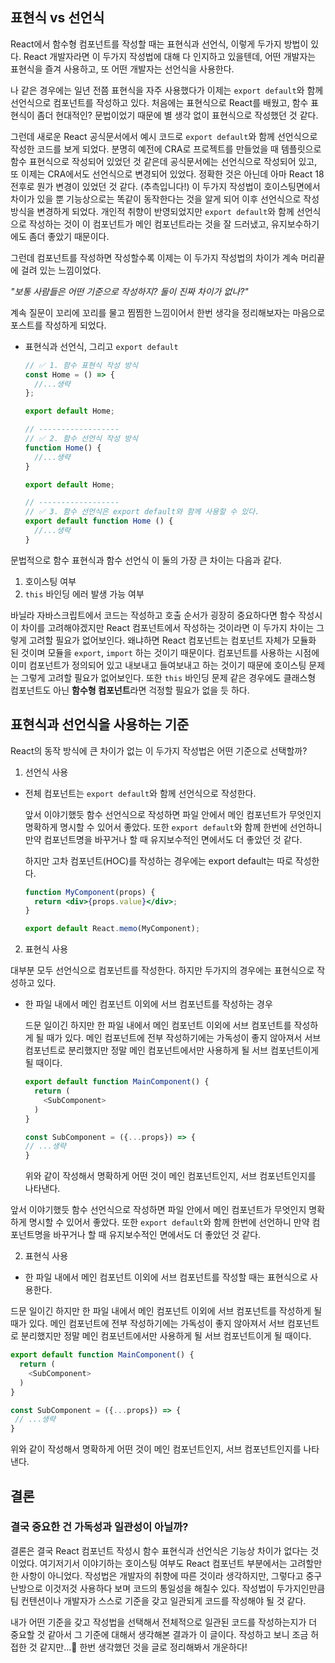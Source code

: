## 표현식 vs 선언식

React에서 함수형 컴포넌트를 작성할 때는 표현식과 선언식, 이렇게 두가지 방법이 있다. React 개발자라면 이 두가지 작성법에 대해 다 인지하고 있을텐데, 어떤 개발자는 표현식을 즐겨 사용하고, 또 어떤 개발자는 선언식을 사용한다.

나 같은 경우에는 일년 전쯤 표현식을 자주 사용했다가 이제는 `export default`와 함께 선언식으로 컴포넌트를 작성하고 있다. 처음에는 표현식으로 React를 배웠고, 함수 표현식이 좀더 현대적인? 문법이었기 때문에 별 생각 없이 표현식으로 작성했던 것 같다.

그런데 새로운 React 공식문서에서 예시 코드로 `export default`와 함께 선언식으로 작성한 코드를 보게 되었다. 분명히 예전에 CRA로 프로젝트를 만들었을 때 템플릿으로 함수 표현식으로 작성되어 있었던 것 같은데 공식문서에는 선언식으로 작성되어 있고, 또 이제는 CRA에서도 선언식으로 변경되어 있었다. 정확한 것은 아닌데 아마 React 18 전후로 뭔가 변경이 있었던 것 같다. (추측입니다!) 이 두가지 작성법이 호이스팅면에서 차이가 있을 뿐 기능상으로는 똑같이 동작한다는 것을 알게 되어 이후 선언식으로 작성 방식을 변경하게 되었다. 개인적 취향이 반영되었지만 `export default`와 함께 선언식으로 작성하는 것이 이 컴포넌트가 메인 컴포넌트라는 것을 잘 드러냈고, 유지보수하기에도 좀더 좋았기 때문이다.

그런데 컴포넌트를 작성하면 작성할수록 이제는 이 두가지 작성법의 차이가 계속 머리끝에 걸려 있는 느낌이었다.

_"보통 사람들은 어떤 기준으로 작성하지? 둘이 진짜 차이가 없나?"_

계속 질문이 꼬리에 꼬리를 물고 찜찜한 느낌이어서 한번 생각을 정리해보자는 마음으로 포스트를 작성하게 되었다.

- 표현식과 선언식, 그리고 `export default`

  ```jsx
  // ✅ 1. 함수 표현식 작성 방식
  const Home = () => {
    //...생략
  };

  export default Home;

  // ------------------
  // ✅ 2. 함수 선언식 작성 방식
  function Home() {
    //...생략
  }

  export default Home;

  // ------------------
  // ✅ 3. 함수 선언식은 export default와 함께 사용할 수 있다.
  export default function Home () {
    //...생략
  }
  ```

문법적으로 함수 표현식과 함수 선언식 이 둘의 가장 큰 차이는 다음과 같다.

1.  호이스팅 여부
2.  `this` 바인딩 에러 발생 가능 여부

바닐라 자바스크립트에서 코드는 작성하고 호출 순서가 굉장히 중요하다면 함수 작성시 이 차이를 고려해야겠지만 React 컴포넌트에서 작성하는 것이라면 이 두가지 차이는 그렇게 고려할 필요가 없어보인다. 왜냐하면 React 컴포넌트는 컴포넌트 자체가 모듈화 된 것이며 모듈을 `export`, `import` 하는 것이기 때문이다. 컴포넌트를 사용하는 시점에 이미 컴포넌트가 정의되어 있고 내보내고 들여보내고 하는 것이기 때문에 호이스팅 문제는 그렇게 고려할 필요가 없어보인다. 또한 `this` 바인딩 문제 같은 경우에도 클래스형 컴포넌트도 아닌 **함수형 컴포넌트**라면 걱정할 필요가 없을 듯 하다.

## 표현식과 선언식을 사용하는 기준

React의 동작 방식에 큰 차이가 없는 이 두가지 작성법은 어떤 기준으로 선택할까?

1. 선언식 사용

- 전체 컴포넌트는 `export default`와 함께 선언식으로 작성한다.

  앞서 이야기했듯 함수 선언식으로 작성하면 파일 안에서 메인 컴포넌트가 무엇인지 명확하게 명시할 수 있어서 좋았다. 또한 `export default`와 함께 한번에 선언하니 만약 컴포넌트명을 바꾸거나 할 때 유지보수적인 면에서도 더 좋았던 것 같다.

  하지만 고차 컴포넌트(HOC)를 작성하는 경우에는 export default는 따로 작성한다.

  ```jsx
  function MyComponent(props) {
    return <div>{props.value}</div>;
  }

  export default React.memo(MyComponent);
  ```

2. 표현식 사용

대부분 모두 선언식으로 컴포넌트를 작성한다. 하지만 두가지의 경우에는 표현식으로 작성하고 있다.

- 한 파일 내에서 메인 컴포넌트 이외에 서브 컴포넌트를 작성하는 경우

  드문 일이긴 하지만 한 파일 내에서 메인 컴포넌트 이외에 서브 컴포넌트를 작성하게 될 때가 있다. 메인 컴포넌트에 전부 작성하기에는 가독성이 좋지 않아져서 서브 컴포넌트로 분리했지만 정말 메인 컴포넌트에서만 사용하게 될 서브 컴포넌트이게 될 때이다.

  ```javascript
  export default function MainComponent() {
    return (
      <SubComponent>
    )
  }

  const SubComponent = ({...props}) => {
  // ...생략
  }
  ```

  위와 같이 작성해서 명확하게 어떤 것이 메인 컴포넌트인지, 서브 컴포넌트인지를 나타낸다.

앞서 이야기했듯 함수 선언식으로 작성하면 파일 안에서 메인 컴포넌트가 무엇인지 명확하게 명시할 수 있어서 좋았다. 또한 `export default`와 함께 한번에 선언하니 만약 컴포넌트명을 바꾸거나 할 때 유지보수적인 면에서도 더 좋았던 것 같다.

2. 표현식 사용

- 한 파일 내에서 메인 컴포넌트 이외에 서브 컴포넌트를 작성할 때는 표현식으로 사용한다.

드문 일이긴 하지만 한 파일 내에서 메인 컴포넌트 이외에 서브 컴포넌트를 작성하게 될 때가 있다. 메인 컴포넌트에 전부 작성하기에는 가독성이 좋지 않아져서 서브 컴포넌트로 분리했지만 정말 메인 컴포넌트에서만 사용하게 될 서브 컴포넌트이게 될 때이다.

```javascript
export default function MainComponent() {
  return (
    <SubComponent>
  )
}

const SubComponent = ({...props}) => {
 // ...생략
}
```

위와 같이 작성해서 명확하게 어떤 것이 메인 컴포넌트인지, 서브 컴포넌트인지를 나타낸다.

## 결론

### 결국 중요한 건 가독성과 일관성이 아닐까?

결론은 결국 React 컴포넌트 작성시 함수 표현식과 선언식은 기능상 차이가 없다는 것이었다. 여기저기서 이야기하는 호이스팅 여부도 React 컴포넌트 부분에서는 고려할만한 사항이 아니었다. 작성법은 개발자의 취향에 따른 것이라 생각하지만, 그렇다고 중구난방으로 이것저것 사용하다 보며 코드의 통일성을 해칠수 있다. 작성법이 두가지인만큼 팀 컨텐션이나 개발자가 스스로 기준을 갖고 일관되게 코드를 작성해야 될 것 같다.

내가 어떤 기준을 갖고 작성법을 선택해서 전체적으로 일관된 코드를 작성하는지가 더 중요할 것 같아서 그 기준에 대해서 생각해본 결과가 이 글이다. 작성하고 보니 조금 허접한 것 같지만...🥲 한번 생각했던 것을 글로 정리해봐서 개운하다!
